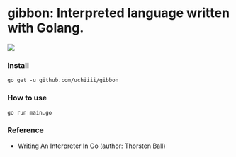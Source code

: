 # gibbon: Interpreted language written with Golang.

![](https://github.com/uchiiii/gibbon/workflows/Test/badge.svg)

### Install
```
go get -u github.com/uchiiii/gibbon
```

### How to use
```
go run main.go
```

### Reference
- Writing An Interpreter In Go (author: Thorsten Ball)
